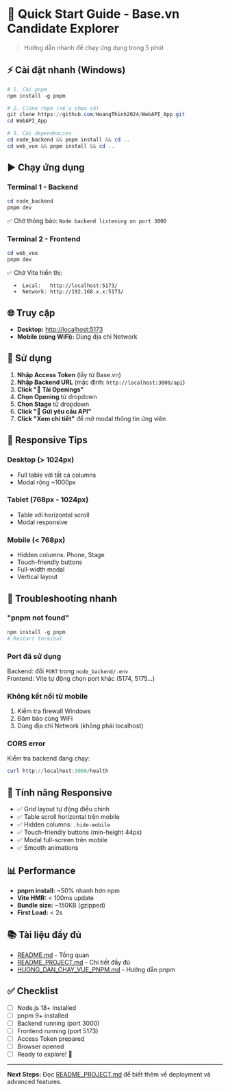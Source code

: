 # 🚀 Quick Start Guide - Base.vn Candidate Explorer

> Hướng dẫn nhanh để chạy ứng dụng trong 5 phút

## ⚡ Cài đặt nhanh (Windows)

```powershell
# 1. Cài pnpm
npm install -g pnpm

# 2. Clone repo (nếu chưa có)
git clone https://github.com/HoangThinh2024/WebAPI_App.git
cd WebAPI_App

# 3. Cài dependencies
cd node_backend && pnpm install && cd ..
cd web_vue && pnpm install && cd ..
```

## ▶️ Chạy ứng dụng

### Terminal 1 - Backend

```powershell
cd node_backend
pnpm dev
```

✅ Chờ thông báo: `Node backend listening on port 3000`

### Terminal 2 - Frontend

```powershell
cd web_vue
pnpm dev
```

✅ Chờ Vite hiển thị:
```text
  ➜  Local:   http://localhost:5173/
  ➜  Network: http://192.168.x.x:5173/
```

## 🌐 Truy cập

- **Desktop:** <http://localhost:5173>
- **Mobile (cùng WiFi):** Dùng địa chỉ Network

## 🎯 Sử dụng

1. **Nhập Access Token** (lấy từ Base.vn)
2. **Nhập Backend URL** (mặc định: `http://localhost:3000/api`)
3. **Click "🔄 Tải Openings"**
4. **Chọn Opening** từ dropdown
5. **Chọn Stage** từ dropdown
6. **Click "🚀 Gửi yêu cầu API"**
7. **Click "Xem chi tiết"** để mở modal thông tin ứng viên

## 📱 Responsive Tips

### Desktop (> 1024px)
- Full table với tất cả columns
- Modal rộng ~1000px

### Tablet (768px - 1024px)
- Table với horizontal scroll
- Modal responsive

### Mobile (< 768px)
- Hidden columns: Phone, Stage
- Touch-friendly buttons
- Full-width modal
- Vertical layout

## 🐛 Troubleshooting nhanh

### "pnpm not found"

```powershell
npm install -g pnpm
# Restart terminal
```

### Port đã sử dụng

Backend: đổi `PORT` trong `node_backend/.env`  
Frontend: Vite tự động chọn port khác (5174, 5175...)

### Không kết nối từ mobile

1. Kiểm tra firewall Windows
2. Đảm bảo cùng WiFi
3. Dùng địa chỉ Network (không phải localhost)

### CORS error

Kiểm tra backend đang chạy:
```powershell
curl http://localhost:3000/health
```

## 🎨 Tính năng Responsive

- ✅ Grid layout tự động điều chỉnh
- ✅ Table scroll horizontal trên mobile
- ✅ Hidden columns: `.hide-mobile`
- ✅ Touch-friendly buttons (min-height 44px)
- ✅ Modal full-screen trên mobile
- ✅ Smooth animations

## 📊 Performance

- **pnpm install:** ~50% nhanh hơn npm
- **Vite HMR:** < 100ms update
- **Bundle size:** ~150KB (gzipped)
- **First Load:** < 2s

## 📚 Tài liệu đầy đủ

- [README.md](./README.md) - Tổng quan
- [README_PROJECT.md](./README_PROJECT.md) - Chi tiết đầy đủ
- [HUONG_DAN_CHAY_VUE_PNPM.md](./HUONG_DAN_CHAY_VUE_PNPM.md) - Hướng dẫn pnpm

## ✅ Checklist

- [ ] Node.js 18+ installed
- [ ] pnpm 9+ installed
- [ ] Backend running (port 3000)
- [ ] Frontend running (port 5173)
- [ ] Access Token prepared
- [ ] Browser opened
- [ ] Ready to explore! 🎉

---

**Next Steps:** Đọc [README_PROJECT.md](./README_PROJECT.md) để biết thêm về deployment và advanced features.
